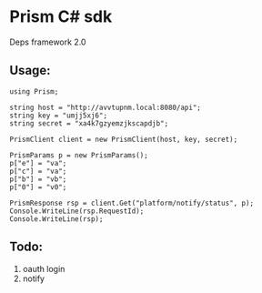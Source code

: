 # Prism C# sdk

Deps framework 2.0

## Usage:

```
using Prism;

string host = "http://avvtupnm.local:8080/api";
string key = "umjj5xj6";
string secret = "xa4k7gzyemzjkscapdjb";

PrismClient client = new PrismClient(host, key, secret);

PrismParams p = new PrismParams();
p["e"] = "va";
p["c"] = "va";
p["b"] = "vb";
p["0"] = "v0";

PrismResponse rsp = client.Get("platform/notify/status", p);
Console.WriteLine(rsp.RequestId);
Console.WriteLine(rsp);
```

## Todo:

1. oauth login
1. notify